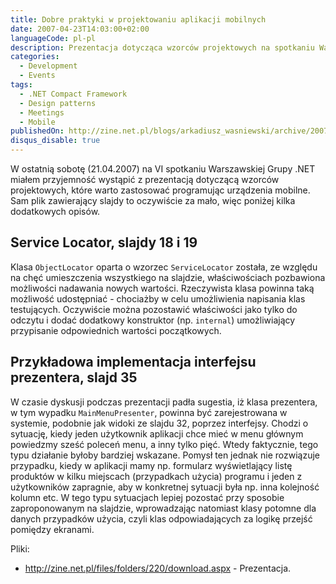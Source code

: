 ```yaml
---
title: Dobre praktyki w projektowaniu aplikacji mobilnych
date: 2007-04-23T14:03:00+02:00
languageCode: pl-pl
description: Prezentacja dotycząca wzorców projektowych na spotkaniu Warszawskiej Grupy .NET
categories:
  - Development
  - Events
tags:
  - .NET Compact Framework
  - Design patterns
  - Meetings
  - Mobile
publishedOn: http://zine.net.pl/blogs/arkadiusz_wasniewski/archive/2007/04/23/dobre-praktyki-w-projektowaniu-aplikacji-mobilnych.aspx
disqus_disable: true
---
```


W ostatnią sobotę (21.04.2007) na VI spotkaniu Warszawskiej Grupy .NET miałem przyjemność wystąpić z prezentacją dotyczącą wzorców projektowych, które warto zastosować programując urządzenia mobilne. Sam plik zawierający slajdy to oczywiście za mało, więc poniżej kilka dodatkowych opisów.

## Service Locator, slajdy 18 i 19

Klasa `ObjectLocator` oparta o wzorzec `ServiceLocator` została, ze względu na chęć umieszczenia wszystkiego na slajdzie, właściwościach pozbawiona możliwości nadawania nowych wartości. Rzeczywista klasa powinna taką możliwość udostępniać - chociażby w celu umożliwienia napisania klas testujących. Oczywiście można pozostawić właściwości jako tylko do odczytu i dodać dodatkowy konstruktor (np. `internal`) umożliwiający przypisanie odpowiednich wartości początkowych.

## Przykładowa implementacja interfejsu prezentera, slajd 35

W czasie dyskusji podczas prezentacji padła sugestia, iż klasa prezentera, w tym wypadku `MainMenuPresenter`, powinna być zarejestrowana w systemie, podobnie jak widoki ze slajdu 32, poprzez interfejsy. Chodzi o sytuację, kiedy jeden użytkownik aplikacji chce mieć w menu głównym powiedzmy sześć poleceń menu, a inny tylko pięć. Wtedy faktycznie, tego typu działanie byłoby bardziej wskazane. Pomysł ten jednak nie rozwiązuje przypadku, kiedy w aplikacji mamy np. formularz wyświetlający listę produktów w kilku miejscach (przypadkach użycia) programu i jeden z użytkowników zapragnie, aby w konkretnej sytuacji była np. inna kolejność kolumn etc. W tego typu sytuacjach lepiej pozostać przy sposobie zaproponowanym na slajdzie, wprowadzając natomiast klasy potomne dla danych przypadków użycia, czyli klas odpowiadających za logikę przejść pomiędzy ekranami.

Pliki:

* <http://zine.net.pl/files/folders/220/download.aspx> - Prezentacja.